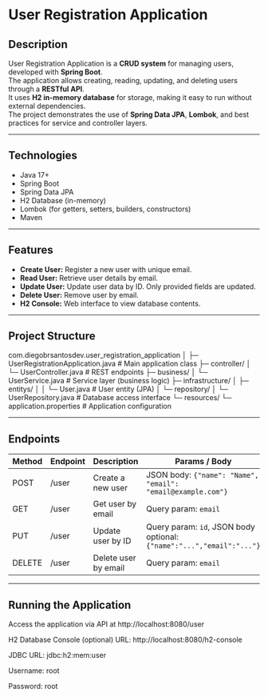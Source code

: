 # User Registration Application

## Description
User Registration Application is a **CRUD system** for managing users, developed with **Spring Boot**.  
The application allows creating, reading, updating, and deleting users through a **RESTful API**.  
It uses **H2 in-memory database** for storage, making it easy to run without external dependencies.  
The project demonstrates the use of **Spring Data JPA**, **Lombok**, and best practices for service and controller layers.

---

## Technologies
- Java 17+
- Spring Boot
- Spring Data JPA
- H2 Database (in-memory)
- Lombok (for getters, setters, builders, constructors)
- Maven

---

## Features
- **Create User:** Register a new user with unique email.
- **Read User:** Retrieve user details by email.
- **Update User:** Update user data by ID. Only provided fields are updated.
- **Delete User:** Remove user by email.
- **H2 Console:** Web interface to view database contents.

---

## Project Structure

com.diegobrsantosdev.user_registration_application
│
├─ UserRegistrationApplication.java # Main application class
├─ controller/
│ └─ UserController.java # REST endpoints
├─ business/
│ └─ UserService.java # Service layer (business logic)
├─ infrastructure/
│ ├─ entitys/
│ │ └─ User.java # User entity (JPA)
│ └─ repository/
│ └─ UserRepository.java # Database access interface
└─ resources/
└─ application.properties # Application configuration

---

## Endpoints

| Method | Endpoint | Description | Params / Body |
|--------|---------|------------|---------------|
| POST   | /user   | Create a new user | JSON body: `{"name": "Name", "email": "email@example.com"}` |
| GET    | /user   | Get user by email | Query param: `email` |
| PUT    | /user   | Update user by ID | Query param: `id`, JSON body optional: `{"name":"...","email":"..."}` |
| DELETE | /user   | Delete user by email | Query param: `email` |

---

## Running the Application

Access the application via API at http://localhost:8080/user

H2 Database Console (optional)
URL: http://localhost:8080/h2-console

JDBC URL: jdbc:h2:mem:user

Username: root

Password: root
